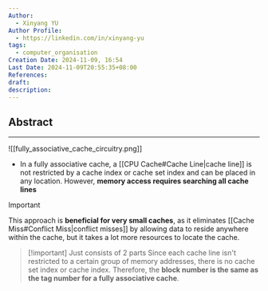 ```yaml
---
Author:
  - Xinyang YU
Author Profile:
  - https://linkedin.com/in/xinyang-yu
tags:
  - computer_organisation
Creation Date: 2024-11-09, 16:54
Last Date: 2024-11-09T20:55:35+08:00
References: 
draft: 
description: 
---
```

## Abstract
---
![[fully_associative_cache_circuitry.png]]

- In a fully associative cache, a [[CPU Cache#Cache Line|cache line]] is not restricted by a cache index or cache set index and can be placed in any location. However, **memory access requires searching all cache lines**

>[!important]
> This approach is **beneficial for very small caches**, as it eliminates [[Cache Miss#Conflict Miss|conflict misses]] by allowing data to reside anywhere within the cache, but it takes a lot more resources to locate the cache.

>[!important] Just consists of 2 parts
> Since each cache line isn't restricted to a certain group of memory addresses, there is no cache set index or cache index. Therefore, the **block number is the same as the tag number for a fully associative cache**.